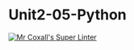 # Unit2-05-Python
[![Mr Coxall's Super Linter](https://github.com/XiaohanT8/Unit2-05-Python/workflows/Mr%20Coxall's%20Super%20Linter/badge.svg)](https://github.com/XiaohanT8/Unit2-05-Python/actions/)
